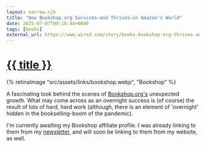 ```yaml
---
layout: narrow.njk
title: "How Bookshop.org Survives—and Thrives—in Amazon's World"
date: 2025-07-07T09:18:44+0000
tags: [books]
external_url: https://www.wired.com/story/books-bookshop-org-thrives-amazon-world/?ref=daniel.pizza
---
```

<h1><a href="{{ external_url }}">{{ title }}</a></h1>

{% retinaImage "src/assets/links/bookshop.webp", "Bookshop" %}

A fascinating look behind the scenes of [Bookshop.org's](https://bookshop.org/?ref=daniel.pizza) unexpected growth. What may come across as an overnight success is (of course) the result of lots of hard, hard work (although, there is an element of 'overnight' hidden in the bookselling-boom of the pandemic).

I'm currently awaiting my Bookshop affiliate profile. I was already linking to them from my [newsletter](http://trema.website?ref=daniel.pizza), and will soon be linking to them from my website, as well. 
